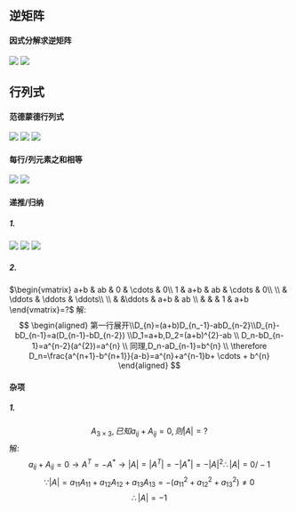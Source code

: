 ## 逆矩阵

#### 因式分解求逆矩阵
![](images/2022-10-15-11-26-38.png)
![](images/2022-10-15-11-26-48.png)



## 行列式

#### 范德蒙德行列式
![](images/2022-10-15-11-13-57.png)
![](images/2022-10-15-11-14-15.png)
![](images/2022-10-15-11-14-26.png)
#### 每行/列元素之和相等
![](images/2022-10-15-11-14-55.png)
![](images/2022-10-15-11-15-07.png)
#### 递推/归纳
##### 1.
![](images/2022-10-15-11-15-42.png)
![](images/2022-10-15-11-15-54.png)
![](images/2022-10-15-11-16-05.png)
##### 2.
$\begin{vmatrix}
a+b & ab & 0 & \cdots & 0\\
1 & a+b & ab & \cdots  & 0\\
\\ &  \ddots & \ddots & \ddots\\
\\
 & &\ddots & a+b & ab
\\
& &  & 1 & a+b
 \end{vmatrix}=?$
 解:
 $$
\begin{aligned}
 第一行展开\\D_{n}=(a+b)D_{n_-1}-abD_{n-2}\\D_{n}-bD_{n-1}=a(D_{n-1}-bD_{n-2}) \\D_1=a+b,D_2=(a+b)^{2}-ab \\ D_n-bD_{n-1}=a^{n-2}(a^{2})=a^{n} \\ 同理,D_n-aD_{n-1}=b^{n} \\ \therefore  D_n=\frac{a^{n+1}-b^{n+1}}{a-b}=a^{n}+a^{n-1}b+ \cdots + b^{n}
\end{aligned}
 $$


#### 杂项
##### 1.
$$
A_{3\times 3} ,已知a_{ij}+A_{ij}=0,则\left\vert A \right\vert=? 
$$
解:
$$
a_{ij}+A_{ij}=0 \rightarrow A^{T}=-A^{*}\rightarrow\left\vert A \right\vert =\left\vert A^{T} \right\vert =-\left\vert A^{*} \right\vert =-\left\vert A \right\vert ^{2}
\therefore \left\vert A \right\vert =0/ -1   
$$
$$
\because  \left\vert A \right\vert= a_{11}A_{11}+a_{12}A_{12}+a_{13}A_{13}=-(a_{11}^{2}+a_{12}^{2}+a_{13}^{2})\neq 0
$$
$$
\therefore \left\vert A \right\vert=-1 
$$

